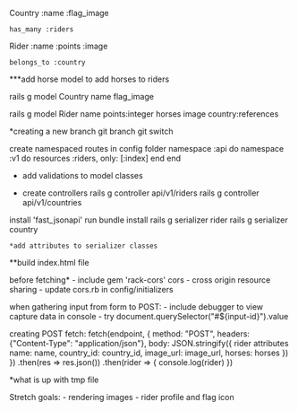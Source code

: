 Country
    :name
    :flag_image

    has_many :riders

Rider
    :name
    :points
    :image

    belongs_to :country

***add horse model to add horses to riders

rails g model Country name flag_image

rails g model Rider name points:integer horses image country:references

*creating a new branch
git branch <branch name>
git switch <branch name>

create namespaced routes in config folder
    namespace :api do
        namespace :v1 do
            resources :riders, only: [:index]
        end
    end

- add validations to model classes

- create controllers
    rails g controller api/v1/riders
    rails g controller api/v1/countries

install 'fast_jsonapi'
    run bundle install
    rails g serializer rider
    rails g serializer country

    *add attributes to serializer classes

**build index.html file

before fetching*
    - include gem 'rack-cors'
    cors - cross origin resource sharing
    - update cors.rb in config/initializers

when gathering input from form to POST:
    - include debugger to view capture data in console
    - try document.querySelector("#${input-id}").value  

creating POST fetch:
    fetch(endpoint, {
        method: "POST",
        headers: {"Content-Type": "application/json"},
        body: JSON.stringify({
            rider attributes
            name: name,
            country_id: country_id,
            image_url: image_url,
            horses: horses
        })
    })
        .then(res => res.json())
        .then(rider => {
            console.log(rider)
    })
    


*what is up with tmp file 


Stretch goals: 
    - rendering images - rider profile and flag icon